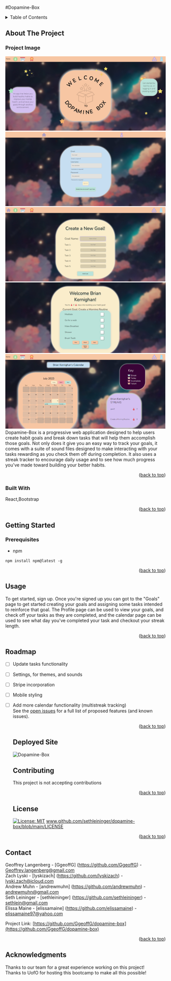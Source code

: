#Dopamine-Box

  <!-- TABLE OF CONTENTS -->
  <details>
    <summary>Table of Contents</summary>
    <ol>
      <li>
        <a href="#about-the-project">About The Project</a>
        <ul>
          <li><a href="#Project Image">Project Images</a></li>
          <li><a href="#built-with">Built With</a></li>
        </ul>
      </li>
      <li>
        <a href="#getting-started">Getting Started</a>
        <ul>
          <li><a href="#prerequisites">Prerequisites</a></li>
          <li><a href="#installation">Installation</a></li>
        </ul>
      </li>
      <li><a href="#usage">Usage</a></li>
      <li><a href="#roadmap">Roadmap</a></li>
      <li><a href="#contributing">Contributing</a></li>
      <li><a href="#license">License</a></li>
      <li><a href="#contact">Contact</a></li>
      <li><a href="#acknowledgments">Acknowledgments</a></li>
    </ol>
  </details>
  
  
  
  <!-- ABOUT THE PROJECT -->
  ## About The Project
  ### Project Image  
  ![product-screenshot](https://github.com/sethleininger/dopamine-box/blob/main/images/welcome.png)<br>
  ![product-screenshot](https://github.com/sethleininger/dopamine-box/blob/main/images/login.png)<br>
  ![product-screenshot](https://github.com/sethleininger/dopamine-box/blob/main/images/goal.png)<br>
  ![product-screenshot](https://github.com/sethleininger/dopamine-box/blob/main/images/profile.png)<br>
  ![product-screenshot](https://github.com/sethleininger/dopamine-box/blob/main/images/calendar.png)<br>
  Dopamine-Box is a progressive web application designed to help users create habit goals and break down tasks that will help them accomplish those goals. Not only does it give you an easy way to track your goals, it comes with a suite of sound files designed to make interacting with your tasks rewarding as you check them off during completion. It also uses a streak tracker to encourage daily usage and to see how much progress you've made toward building your better habits.
  <p align="right">(<a href="#readme-top">back to top</a>)</p>
  
  
  
  ### Built With
  React,Bootstrap
  <p align="right">(<a href="#readme-top">back to top</a>)</p>
  
  
  
  <!-- GETTING STARTED -->
  
   ## Getting Started
  
  
  ### Prerequisites <br>
  - npm
~~~
npm install npm@latest -g
~~~
  
 
  
  <p align="right">(<a href="#readme-top">back to top</a>)</p>
  
  
  
  <!-- USAGE EXAMPLES -->
  ## Usage <br>
  To get started, sign up. Once you're signed up you can got to the "Goals" page to get started creating your goals and assigning some tasks intended to reinforce that goal. The Profile page can be used to view your goals, and check off your tasks as they are completed, and the calendar page can be used to see what day you've completed your task and checkout your streak length.
  
  <p align="right">(<a href="#readme-top">back to top</a>)</p>
  
  
  
  <!-- ROADMAP -->
  ## Roadmap
  - [ ] Update tasks functionality
- [ ] Settings, for themes, and sounds
- [ ] Stripe incorporation 
- [ ] Mobile styling
- [ ] Add more calendar functionality (multistreak tracking) <br> 
  See the [open issues](https://github.com/GgeoffG/dopamine-box/issues) for a full list of proposed features (and known issues).
  
  <p align="right">(<a href="#readme-top">back to top</a>)</p>
  
  ## Deployed Site
  ![Dopamine-Box](https://dopamine-box-178888939ab3.herokuapp.com)<br>
  
  <!-- CONTRIBUTING -->
  ## Contributing
  This project is not accepting contributions
  <p align="right">(<a href="#readme-top">back to top</a>)</p>
  
  
  
  <!-- LICENSE -->
   ## License <br>
  [![License: MIT](https://img.shields.io/badge/License-MIT-yellow.svg)](https://opensource.org/licenses/MIT) 
  www.github.com/sethleininger/dopamine-box/blob/main/LICENSE
  <p align="right">(<a href="#readme-top">back to top</a>)</p>

  <!-- CONTACT -->

## Contact

Geoffrey Langenberg - [GgeoffG] (https://github.com/GgeoffG) - Geoffrey.langenberg@gmail.com <br>
Zach Lyski - [lyskizach] (https://github.com/lyskizach) - lyski.zach@icloud.com <br>
Andrew Muhn - [andrewmuhn] (https://github.com/andrewmuhn) - andrewmuhn@gmail.com <br>
Seth Leininger - [sethleininger] (https://github.com/sethleininger) - sethlein@gmail.com <br>
Elissa Maine - [elissamaine] (https://github.com/elissamaine) - elissamaine97@yahoo.com <br>

Project Link: [https://github.com/GgeoffG/dopamine-box](https://github.com/GgeoffG/dopamine-box)

  <p align="right">(<a href="#readme-top">back to top</a>)</p>
  
  
  <!-- ACKNOWLEDGMENTS -->
  ## Acknowledgments
  Thanks to our team for a great experience working on this project!<br>
  Thanks to UofO for hosting this bootcamp to make all this possible!
